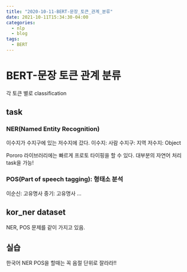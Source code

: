 ```yaml
---
title: "2020-10-11-BERT-문장_토큰_관계_분류"
date: 2021-10-11T15:34:30-04:00
categories:
  - nlp
  - blog
tags:
  - BERT
---
```



# BERT-문장 토큰 관계 분류

각 토큰 별로 classification

## task
### NER(Named Entity Recognition)
이수지가 수지구에 있는 저수지에 갔다.
이수지: 사람
수지구: 지역
저수지: Object

Pororo 라이브러리에는 빠르게 프로토 타이핑을 할 수 있다. 대부분의 자연어 처리 task을 가능!

### POS(Part of speech tagging): 형태소 분석

이순신: 고유명사
중기: 고유명사
...


## kor_ner dataset
NER, POS 문제를 같이 가지고 있음. 

## 실습
한국어 NER POS을 할때는 꼭 음절 단위로 잘라라!!



